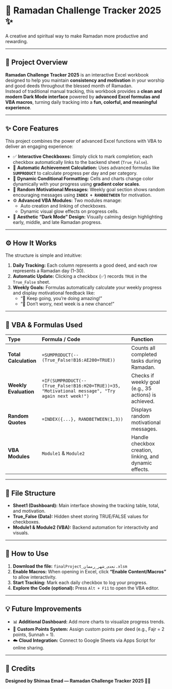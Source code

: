 # 🌙 Ramadan Challenge Tracker 2025 ✨

A creative and spiritual way to make Ramadan more productive and rewarding.

---

## 🕌 Project Overview

**Ramadan Challenge Tracker 2025** is an interactive Excel workbook designed to help you maintain **consistency and motivation** in your worship and good deeds throughout the blessed month of Ramadan.  
Instead of traditional manual tracking, this workbook provides a **clean and modern Dark Mode interface** powered by **advanced Excel formulas and VBA macros**, turning daily tracking into a **fun, colorful, and meaningful experience**.

---

## ✨ Core Features

This project combines the power of advanced Excel functions with VBA to deliver an engaging experience:

- ✅ **Interactive Checkboxes:** Simply click to mark completion; each checkbox automatically links to the backend sheet (`True_False`).
- 🔢 **Automatic Achievement Calculation:** Uses advanced formulas like **`SUMPRODUCT`** to calculate progress per day and per category.
- 🎨 **Dynamic Conditional Formatting:** Cells and charts change color dynamically with your progress using **gradient color scales**.
- 💬 **Random Motivational Messages:** Weekly goal section shows random encouraging messages using **`INDEX + RANDBETWEEN`** for motivation.
- ⚙️ **Advanced VBA Modules:** Two modules manage:
  - Auto creation and linking of checkboxes.
  - Dynamic visual glow effects on progress cells.
- 🌈 **Aesthetic “Dark Mode” Design:** Visually calming design highlighting early, middle, and late Ramadan progress.

---

## ⚙️ How It Works

The structure is simple and intuitive:

1. **Daily Tracking:** Each column represents a good deed, and each row represents a Ramadan day (1–30).  
2. **Automatic Update:** Clicking a checkbox (✅) records `TRUE` in the `True_False` sheet.  
3. **Weekly Goals:** Formulas automatically calculate your weekly progress and display motivational feedback like:
   - “🩷 Keep going, you’re doing amazing!”
   - “💫 Don’t worry, next week is a new chance!”

---

## 🧠 VBA & Formulas Used

| Type | Formula / Code | Function |
| :--- | :--- | :--- |
| **Total Calculation** | `=SUMPRODUCT(--(True_False!B16:AE200=TRUE))` | Counts all completed tasks during Ramadan. |
| **Weekly Evaluation** | `=IF(SUMPRODUCT(--(True_False!B16:H20=TRUE))=35, "Motivational message", "Try again next week!")` | Checks if weekly goal (e.g., 35 actions) is achieved. |
| **Random Quotes** | `=INDEX({...}, RANDBETWEEN(1,3))` | Displays random motivational messages. |
| **VBA Modules** | `Module1` & `Module2` | Handle checkbox creation, linking, and dynamic effects. |

---

## 📂 File Structure

- **Sheet1 (Dashboard):** Main interface showing the tracking table, total, and motivation.  
- **True_False (Data):** Hidden sheet storing TRUE/FALSE values for checkboxes.  
- **Module1 & Module2 (VBA):** Backend automation for interactivity and visuals.

---

## 🚀 How to Use

1. **Download the file:** `finalProject_تحدى_شهر_رمضان.xlsm`
2. **Enable Macros:** When opening in Excel, click **“Enable Content/Macros”** to allow interactivity.  
3. **Start Tracking:** Mark each daily checkbox to log your progress.  
4. **Explore the Code (optional):** Press `Alt + F11` to open the VBA editor.

---

## 💡 Future Improvements

- 📊 **Additional Dashboard:** Add more charts to visualize progress trends.  
- 🧮 **Custom Points System:** Assign custom points per deed (e.g., Fajr = 2 points, Sunnah = 1).  
- ☁️ **Cloud Integration:** Connect to Google Sheets via Apps Script for online sharing.

---

## 🩵 Credits

**Designed by Shimaa Emad — Ramadan Challenge Tracker 2025 🌙✨**
